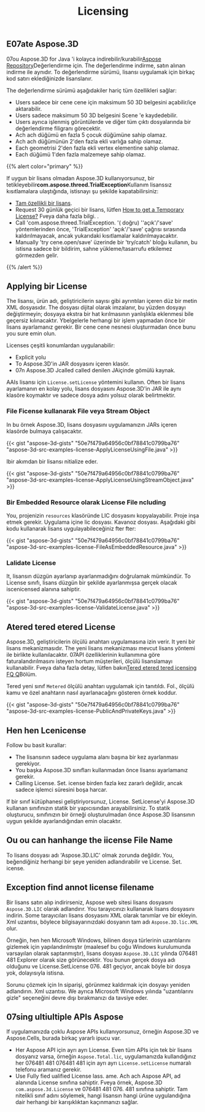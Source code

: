 ﻿---
title: Licensing
type: docs
weight: 60
url: /tr/java/licensing/
description: You Aspose.3D for Java Aspose Repository değerlendirme için kolayca indirebilir/kurabilir. The değerlendirme indirme, satın alınan indirme ile aynıdır. To değerlendirme sürümü, lisansı uygulamak için birkaç kod satırı eklediğinizde lisanslanır.
---
## **E07ate Aspose.3D**
07ou Aspose.3D for Java 'i kolayca indirebilir/kurabilir[Aspose Repository](https://releases.aspose.com/java/repo/com/aspose/aspose-3d/)Değerlendirme için. The değerlendirme indirme, satın alınan indirme ile aynıdır. To değerlendirme sürümü, lisansı uygulamak için birkaç kod satırı eklediğinizde lisanslanır.

The değerlendirme sürümü aşağıdakiler hariç tüm özellikleri sağlar:

- Users sadece bir cene cene için maksimum 50 3D belgesini açabilir/içe aktarabilir.
- Users sadece maksimum 50 3D belgesini Scene 'e kaydedebilir.
- Users ayrıca işlenmiş görüntülerde ve diğer tüm çıktı dosyalarında bir değerlendirme filigranı görecektir.
- Ach ach düğümü en fazla 5 çocuk düğümüne sahip olamaz.
- Ach ach düğümünün 2'den fazla ekli varlığa sahip olamaz.
- Each geometrisi 2'den fazla ekli vertex elementine sahip olamaz.
- Each düğümü 1'den fazla malzemeye sahip olamaz.

{{% alert color="primary" %}} 

If uygun bir lisans olmadan Aspose.3D kullanıyorsunuz, bir tetikleyebilir**com.aspose.threed.TrialException**Kullanım lisanssız kısıtlamalara ulaştığında, istisnayı şu şekilde kapatabilirsiniz:

* [Tam özellikli bir lisans](https://purchase.aspose.com/buy).
* Request 30 günlük geçici bir lisans, lütfen [How to get a Temporary License?](https://purchase.aspose.com/temporary-license) Fveya daha fazla bilgi.
.
* Call 'com.aspose.threed.TrialException. '( doğru) ''açık'/'save' yöntemlerinden önce, 'TrialException' 'açık'/'save' çağrısı sırasında kaldırılmayacak, ancak yukarıdaki kısıtlamalar kaldırılmayacaktır.
* Manually 'try cene.open/save' üzerinde bir 'try/catch' bloğu kullanın, bu istisna sadece bir bildirim, sahne yükleme/tasarrufu etkilemez görmezden gelir.

{{% /alert %}} 
## **Applying bir License**
The lisansı, ürün adı, geliştiricilerin sayısı gibi ayrıntıları içeren düz bir metin XML dosyasıdır. The dosyası dijital olarak imzalanır, bu yüzden dosyayı değiştirmeyin; dosyaya ekstra bir hat kırılmasının yanlışlıkla eklenmesi bile geçersiz kılınacaktır. Ybelgelerle herhangi bir işlem yapmadan önce bir lisans ayarlamanız gerekir. Bir cene cene nesnesi oluşturmadan önce bunu you sure emin olun.

Licenses çeşitli konumlardan uygulanabilir:

- Explicit yolu
- To Aspose.3D'in JAR dosyasını içeren klasör.
- 07n Aspose.3D Jcalled called denilen JAiçinde gömülü kaynak.

AAIs lisansı için `License.setLicense` yöntemini kullanın. Often bir lisans ayarlamanın en kolay yolu, lisans dosyasını Aspose.3D'in JAR ile aynı klasöre koymaktır ve sadece dosya adını yolsuz olarak belirtmektir.
### **File Ficense kullanarak File veya Stream Object**
In bu örnek Aspose.3D, lisans dosyasını uygulamanızın JARs içeren klasörde bulmaya çalışacaktır.

{{< gist "aspose-3d-gists" "50e7f479a64956c0bf78841c0799ba76" "aspose-3d-src-examples-license-ApplyLicenseUsingFile.java" >}}

Ibir akımdan bir lisansı nitialize eder.

{{< gist "aspose-3d-gists" "50e7f479a64956c0bf78841c0799ba76" "aspose-3d-src-examples-license-ApplyLicenseUsingStreamObject.java" >}}
### **Bir Embedded Resource olarak License File ncluding**
You, projenizin `resources` klasöründe LIC dosyasını kopyalayabilir. Proje inşa etmek gerekir. Uygulama içine lic dosyası. Kavanoz dosyası. Aşağıdaki gibi kodu kullanarak lisans uygulayabileceğiniz fter fter:

{{< gist "aspose-3d-gists" "50e7f479a64956c0bf78841c0799ba76" "aspose-3d-src-examples-license-FileAsEmbeddedResource.java" >}}
### **Lalidate License**
It, lisansın düzgün ayarlanıp ayarlanmadığını doğrulamak mümkündür. To License sınıfı, lisans düzgün bir şekilde ayarlanmışsa gerçek olacak iscenicensed alanına sahiptir.

{{< gist "aspose-3d-gists" "50e7f479a64956c0bf78841c0799ba76" "aspose-3d-src-examples-license-ValidateLicense.java" >}}
## **Atered tered etered License**
Aspose.3D, geliştiricilerin ölçülü anahtarı uygulamasına izin verir. It yeni bir lisans mekanizmasıdır. The yeni lisans mekanizması mevcut lisans yöntemi ile birlikte kullanılacaktır. 07API özelliklerinin kullanımına göre faturalandırılmasını isteyen hortum müşterileri, ölçülü lisanslamayı kullanabilir. Fveya daha fazla detay, lütfen bakın[Tered etered tered icensing FQ Q](https://purchase.aspose.com/faqs/licensing/metered)Bölüm.

Tered yeni sınıf `Metered` ölçülü anahtarı uygulamak için tanıtıldı. Fol., ölçülü kamu ve özel anahtarın nasıl ayarlanacağını gösteren örnek koddur.

{{< gist "aspose-3d-gists" "50e7f479a64956c0bf78841c0799ba76" "aspose-3d-src-examples-license-PublicAndPrivateKeys.java" >}}
## **Hen hen Lcenicense**
Follow bu basit kurallar:

- The lisansının sadece uygulama alanı başına bir kez ayarlanması gerekiyor.
- You başka Aspose.3D sınıfları kullanmadan önce lisansı ayarlamanız gerekir.
- Calling License. Set. icense birden fazla kez zararlı değildir, ancak sadece işlemci süresini boşa harcar.

If bir sınıf kütüphanesi geliştiriyorsunuz, License. SetLicense'yi Aspose.3D kullanan sınıfınızın statik bir yapıcısından arayabilirsiniz. To statik oluşturucu, sınıfınızın bir örneği oluşturulmadan önce Aspose.3D lisansının uygun şekilde ayarlandığından emin olacaktır.
## **Ou ou can hanhange the iicense File Name**
To lisans dosyası adı 'Aspose.3D.LIC' olmak zorunda değildir. You, beğendiğiniz herhangi bir şeye yeniden adlandırabilir ve License. Set. icense.
## **Exception find annot license filename**
Bir lisans satın alıp indirirseniz, Aspose web sitesi lisans dosyasını `Aspose.3D.LIC` olarak adlandırır. You tarayıcınızı kullanarak lisans dosyasını indirin. Some tarayıcıları lisans dosyasını XML olarak tanımlar ve bir ekleyin. Xml uzantısı, böylece bilgisayarınızdaki dosyanın tam adı `Aspose.3D.lic.XML` olur.

Örneğin, hen hen Microsoft Windows, bilinen dosya türlerinin uzantılarını gizlemek için yapılandırılmıştır (maalesef bu çoğu Windows kurulumunda varsayılan olarak saptanmıştır), lisans dosyası `Aspose.3D.LIC` yılında 076481 481 Explorer olarak size görünecektir. You bunun gerçek dosya adı olduğunu ve License.SetLicense 076. 481 geçiyor, ancak böyle bir dosya yok, dolayısıyla istisna.

Sorunu çözmek için In siparişi, görünmez kaldırmak için dosyayı yeniden adlandırın. Xml uzantısı. We ayrıca Microsoft Windows yılında "uzantılarını gizle" seçeneğini devre dışı bırakmanızı da tavsiye eder.

## **07sing ultiultiple APIs Aspose**
If uygulamanızda çoklu Aspose APIs kullanıyorsunuz, örneğin Aspose.3D ve Aspose.Cells, burada birkaç yararlı ipucu var.

- Her Aspose API için ayrı ayrı License. Even tüm APIs için tek bir lisans dosyanız varsa, örneğin `Aspose.Total.lic`, uygulamanızda kullandığınız her 076481 481 076481 481 için ayrı ayrı `License.setLicense` numaralı telefonu aramanız gerekir.
- Use Fully fied ualified License lass. ame. Ach ach Aspose API, ad alanında License sınıfına sahiptir. Fveya örnek, Aspose.3D `com.aspose.3d.License` ve 076481 481 076. 481 sınıfına sahiptir. Tam nitelikli sınıf adını söylemek, hangi lisansın hangi ürüne uygulandığına dair herhangi bir karışıklıktan kaçınmanızı sağlar.
